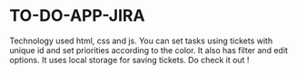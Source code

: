 # TO-DO-APP-JIRA
Technology used html, css and js. You can set tasks using tickets with unique id and set priorities according to the color. It also has filter and edit options. It uses local storage for saving tickets. Do check it out !
